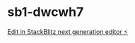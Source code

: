 # sb1-dwcwh7

[Edit in StackBlitz next generation editor ⚡️](https://stackblitz.com/~/github.com/prashantj1508/sb1-dwcwh7)